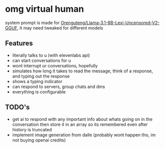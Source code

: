 # omg virtual human

system prompt is made for [Orenguteng/Llama-3.1-8B-Lexi-Uncensored-V2-GGUF](https://huggingface.co/Orenguteng/Llama-3.1-8B-Lexi-Uncensored-V2-GGUF), it may need tweaked for different models

## Features
* literally talks to u (with elevenlabs api)
* can start conversations for u
* wont interrupt ur conversations, hopefully
* simulates how long it takes to read the message, think of a response, and typing out the response
* shows a typing indicator
* can respond to servers, group chats and dms
* everything is configurable

## TODO's
* get ai to respond with any important info about whats going on in the conversation then store it in an array so its remembered even after history is truncated
* implement image generation from dalle (probably wont happen tho, im not buying openai credits)